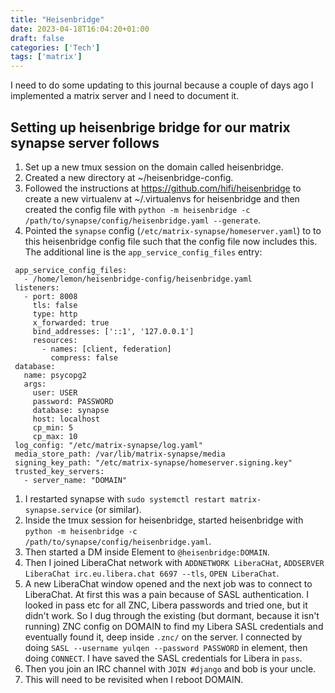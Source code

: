 ```yaml
---
title: "Heisenbridge"
date: 2023-04-18T16:04:20+01:00
draft: false
categories: ['Tech']
tags: ['matrix']
---
```


I need to do some updating to this journal because a couple of days ago I implemented a matrix server and I need to document it.

## Setting up heisenbrige bridge for our matrix synapse server follows

1. Set up a new tmux session on the domain called heisenbridge.
1. Created a new directory at ~/heisenbridge-config.
1. Followed the instructions at https://github.com/hifi/heisenbridge to create a new virtualenv at ~/.virtualenvs for heisenbridge and then created the config file with `python -m heisenbridge -c /path/to/synapse/config/heisenbridge.yaml --generate`.
1. Pointed the `synapse` config (`/etc/matrix-synapse/homeserver.yaml`) to to this heisenbridge config file such that the config file now includes this. The additional line is the `app_service_config_files` entry:

```console
 app_service_config_files:
   - /home/lemon/heisenbridge-config/heisenbridge.yaml
 listeners:
   - port: 8008
     tls: false
     type: http
     x_forwarded: true
     bind_addresses: ['::1', '127.0.0.1']
     resources:
       - names: [client, federation]
         compress: false
 database:
   name: psycopg2
   args:
     user: USER
     password: PASSWORD
     database: synapse
     host: localhost
     cp_min: 5
     cp_max: 10
 log_config: "/etc/matrix-synapse/log.yaml"
 media_store_path: /var/lib/matrix-synapse/media
 signing_key_path: "/etc/matrix-synapse/homeserver.signing.key"
 trusted_key_servers:
   - server_name: "DOMAIN"
```

1. I restarted synapse with `sudo systemctl restart matrix-synapse.service` (or similar).
1. Inside the tmux session for heisenbridge, started heisenbridge with `python -m heisenbridge -c /path/to/synapse/config/heisenbridge.yaml`.
1. Then started a DM inside Element to `@heisenbridge:DOMAIN`.
1. Then I joined LiberaChat network with `ADDNETWORK LiberaCHat`, `ADDSERVER LiberaChat irc.eu.libera.chat 6697 --tls`, `OPEN LiberaChat`.
1. A new LiberaChat window opened and the next job was to connect to LiberaChat. At first this was a pain because of SASL authentication. I looked in pass etc for all ZNC, Libera passwords and tried one, but it didn't work. So I dug through the existing (but dormant, because it isn't running) ZNC config on DOMAIN to find my Libera SASL credentials and eventually found it, deep inside `.znc/` on the server. I connected by doing `SASL --username yulqen --password PASSWORD` in element, then doing `CONNECT`. I have saved the SASL credentials for Libera in `pass`.
1. Then you join an IRC channel with `JOIN #django` and bob is your uncle.
1. This will need to be revisited when I reboot DOMAIN.
